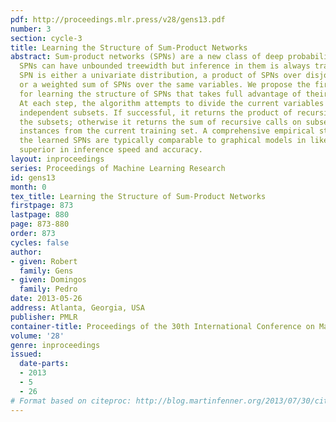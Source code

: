 ```yaml
---
pdf: http://proceedings.mlr.press/v28/gens13.pdf
number: 3
section: cycle-3
title: Learning the Structure of Sum-Product Networks
abstract: Sum-product networks (SPNs) are a new class of deep probabilistic models.
  SPNs can have unbounded treewidth but inference in them is always tractable. An
  SPN is either a univariate distribution, a product of SPNs over disjoint variables,
  or a weighted sum of SPNs over the same variables. We propose the first algorithm
  for learning the structure of SPNs that takes full advantage of their expressiveness.
  At each step, the algorithm attempts to divide the current variables into approximately
  independent subsets. If successful, it returns the product of recursive calls on
  the subsets; otherwise it returns the sum of recursive calls on subsets of similar
  instances from the current training set. A comprehensive empirical study shows that
  the learned SPNs are typically comparable to graphical models in likelihood but
  superior in inference speed and accuracy.
layout: inproceedings
series: Proceedings of Machine Learning Research
id: gens13
month: 0
tex_title: Learning the Structure of Sum-Product Networks
firstpage: 873
lastpage: 880
page: 873-880
order: 873
cycles: false
author:
- given: Robert
  family: Gens
- given: Domingos
  family: Pedro
date: 2013-05-26
address: Atlanta, Georgia, USA
publisher: PMLR
container-title: Proceedings of the 30th International Conference on Machine Learning
volume: '28'
genre: inproceedings
issued:
  date-parts:
  - 2013
  - 5
  - 26
# Format based on citeproc: http://blog.martinfenner.org/2013/07/30/citeproc-yaml-for-bibliographies/
---
```

